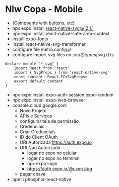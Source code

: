 # Nlw Copa - Mobile
-  (Compoents with buttons, etc)
- npx expo install react-native-svg@12.1.1
- npx expo install react-native-safe-area-context
- install expo-fonts
- install react-native-svg-transformer
- configure file metro.config.js
- configure import svg files on src/@types/svg.d.ts
```
declare module "*.svg" {
    import React from 'react'
    import { SvgProps } from 'react-native-svg'
    const content: React.FC<SvgProps>
    export default content
}
```
- npx expo install expo-auth-session expo-random
- npx expo install expo-web-browser
- console.cloud.google.com
    - Novo Projeto
    - APIs e Serviços
    - configurar tela de permissão
    - Credenciais
    - Criar Credenciais
    - ID do Client OAuth
    - URI Autorizada https://auth.expo.io
    - URI Nao Autorizada
        - logar no expo no celular
        - logar no expo no terminal
        - npx expo login
        - https://auth.expo.io/@user/slug
    - pegar chave
-  npm i phosphor-react-native